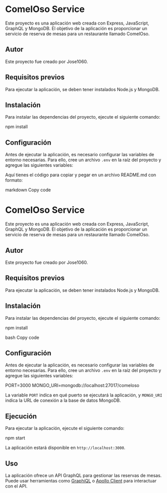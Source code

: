 # ComelOso Service

Este proyecto es una aplicación web creada con Express, JavaScript, GraphQL y MongoDB. El objetivo de la aplicación es proporcionar un servicio de reserva de mesas para un restaurante llamado ComelOso.

## Autor

Este proyecto fue creado por Jose1060.

## Requisitos previos

Para ejecutar la aplicación, se deben tener instalados Node.js y MongoDB.

## Instalación

Para instalar las dependencias del proyecto, ejecute el siguiente comando:

npm install

## Configuración

Antes de ejecutar la aplicación, es necesario configurar las variables de entorno necesarias. Para ello, cree un archivo `.env` en la raíz del proyecto y agregue las siguientes variables:

Aquí tienes el código para copiar y pegar en un archivo README.md con formato:

markdown
Copy code

# ComelOso Service

Este proyecto es una aplicación web creada con Express, JavaScript, GraphQL y MongoDB. El objetivo de la aplicación es proporcionar un servicio de reserva de mesas para un restaurante llamado ComelOso.

## Autor

Este proyecto fue creado por Jose1060.

## Requisitos previos

Para ejecutar la aplicación, se deben tener instalados Node.js y MongoDB.

## Instalación

Para instalar las dependencias del proyecto, ejecute el siguiente comando:

npm install

bash
Copy code

## Configuración

Antes de ejecutar la aplicación, es necesario configurar las variables de entorno necesarias. Para ello, cree un archivo `.env` en la raíz del proyecto y agregue las siguientes variables:

PORT=3000
MONGO_URI=mongodb://localhost:27017/comeloso

La variable `PORT` indica en qué puerto se ejecutará la aplicación, y `MONGO_URI` indica la URL de conexión a la base de datos MongoDB.

## Ejecución

Para ejecutar la aplicación, ejecute el siguiente comando:

npm start

La aplicación estará disponible en `http://localhost:3000`.

## Uso

La aplicación ofrece un API GraphQL para gestionar las reservas de mesas. Puede usar herramientas como [GraphiQL](https://github.com/graphql/graphiql) o [Apollo Client](https://www.apollographql.com/docs/react/) para interactuar con el API.
